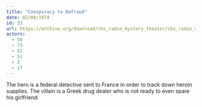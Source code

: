 ```yaml
---
title: "Conspiracy to Defraud"
date: 02/08/1974
id: 33
url: https://archive.org/download/cbs_radio_mystery_theater/cbs_radio_mystery_theater-0001-0050.zip/cbs_radio_mystery_theater-0001-0050%2Fcbsrmt_0033_conspiracy_to_defraud.mp3
actors:
  - 58
  - 73
  - 81
  - 51
  - 2
  - 17
---
```

The hero is a federal detective sent to France in order to track down heroin supplies. The villain is a Greek drug dealer who is not ready to even spare his girlfriend.